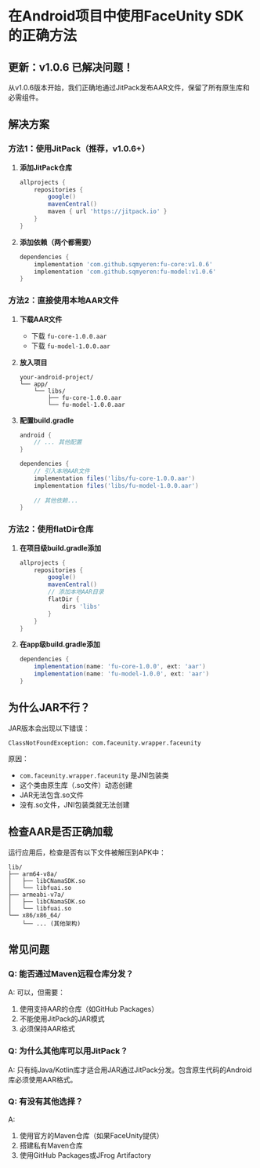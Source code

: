 # 在Android项目中使用FaceUnity SDK的正确方法

## 更新：v1.0.6 已解决问题！

从v1.0.6版本开始，我们正确地通过JitPack发布AAR文件，保留了所有原生库和必需组件。

## 解决方案

### 方法1：使用JitPack（推荐，v1.0.6+）

1. **添加JitPack仓库**
   ```gradle
   allprojects {
       repositories {
           google()
           mavenCentral()
           maven { url 'https://jitpack.io' }
       }
   }
   ```

2. **添加依赖（两个都需要）**
   ```gradle
   dependencies {
       implementation 'com.github.sqmyeren:fu-core:v1.0.6'
       implementation 'com.github.sqmyeren:fu-model:v1.0.6'
   }
   ```

### 方法2：直接使用本地AAR文件

1. **下载AAR文件**
   - 下载 `fu-core-1.0.0.aar`
   - 下载 `fu-model-1.0.0.aar`

2. **放入项目**
   ```
   your-android-project/
   └── app/
       └── libs/
           ├── fu-core-1.0.0.aar
           └── fu-model-1.0.0.aar
   ```

3. **配置build.gradle**
   ```gradle
   android {
       // ... 其他配置
   }
   
   dependencies {
       // 引入本地AAR文件
       implementation files('libs/fu-core-1.0.0.aar')
       implementation files('libs/fu-model-1.0.0.aar')
       
       // 其他依赖...
   }
   ```

### 方法2：使用flatDir仓库

1. **在项目级build.gradle添加**
   ```gradle
   allprojects {
       repositories {
           google()
           mavenCentral()
           // 添加本地AAR目录
           flatDir {
               dirs 'libs'
           }
       }
   }
   ```

2. **在app级build.gradle添加**
   ```gradle
   dependencies {
       implementation(name: 'fu-core-1.0.0', ext: 'aar')
       implementation(name: 'fu-model-1.0.0', ext: 'aar')
   }
   ```

## 为什么JAR不行？

JAR版本会出现以下错误：
```
ClassNotFoundException: com.faceunity.wrapper.faceunity
```

原因：
- `com.faceunity.wrapper.faceunity` 是JNI包装类
- 这个类由原生库（.so文件）动态创建
- JAR无法包含.so文件
- 没有.so文件，JNI包装类就无法创建

## 检查AAR是否正确加载

运行应用后，检查是否有以下文件被解压到APK中：
```
lib/
├── arm64-v8a/
│   ├── libCNamaSDK.so
│   └── libfuai.so
├── armeabi-v7a/
│   ├── libCNamaSDK.so
│   └── libfuai.so
└── x86/x86_64/
    └── ... (其他架构)
```

## 常见问题

### Q: 能否通过Maven远程仓库分发？
A: 可以，但需要：
1. 使用支持AAR的仓库（如GitHub Packages）
2. 不能使用JitPack的JAR模式
3. 必须保持AAR格式

### Q: 为什么其他库可以用JitPack？
A: 只有纯Java/Kotlin库才适合用JAR通过JitPack分发。包含原生代码的Android库必须使用AAR格式。

### Q: 有没有其他选择？
A: 
1. 使用官方的Maven仓库（如果FaceUnity提供）
2. 搭建私有Maven仓库
3. 使用GitHub Packages或JFrog Artifactory
